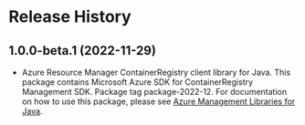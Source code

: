 # Release History

## 1.0.0-beta.1 (2022-11-29)

- Azure Resource Manager ContainerRegistry client library for Java. This package contains Microsoft Azure SDK for ContainerRegistry Management SDK.  Package tag package-2022-12. For documentation on how to use this package, please see [Azure Management Libraries for Java](https://aka.ms/azsdk/java/mgmt).
